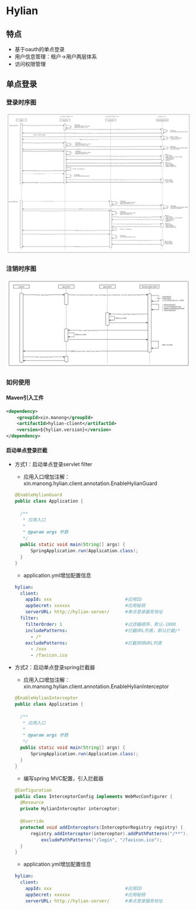 # Hylian

## 特点

* 基于oauth的单点登录
* 用户信息管理：租户->用户两层体系
* 访问权限管理

## 单点登录

### 登录时序图

![login](https://github.com/frankcl/hylian/blob/main/hylian-client/images/sso_login.png)

### 注销时序图

![logout](https://github.com/frankcl/hylian/blob/main/hylian-client/images/sso_logout.png)

### 如何使用

#### Maven引入工件

```xml
<dependency>
    <groupId>xin.manong</groupId>
    <artifactId>hylian-client</artifactId>
    <version>${hylian.version}</version>
</dependency>
```

#### 启动单点登录拦截

* 方式1：启动单点登录servlet filter
  * 应用入口增加注解：xin.manong.hylian.client.annotation.EnableHylianGuard
  ```java
  @EnableHylianGuard
  public class Application {

    /**
     * 应用入口
     *
     * @param args 参数
     */
    public static void main(String[] args) {
        SpringApplication.run(Application.class);
    }
  }
  ```
  * application.yml增加配置信息
  ```yaml
  hylian:
    client:
      appId: xxx                            #应用ID
      appSecret: xxxxxx                     #应用秘钥
      serverURL: http://hylian-server/      #单点登录服务地址
    filter:
      filterOrder: 1                        #过滤器顺序，默认-1000
      includePatterns:                      #拦截URL列表，默认拦截/*
        - /*
      excludePatterns:                      #拦截排除URL列表
        - /xxx
        - /favicon.ico
  ```
  
* 方式2：启动单点登录spring拦截器
  * 应用入口增加注解：xin.manong.hylian.client.annotation.EnableHylianInterceptor
  ```java
  @EnableHylianInterceptor
  public class Application {

    /**
     * 应用入口
     *
     * @param args 参数
     */
    public static void main(String[] args) {
        SpringApplication.run(Application.class);
    }
  }
  ```
  * 编写spring MVC配置，引入拦截器
  ```java
  @Configuration
  public class InterceptorConfig implements WebMvcConfigurer {
    @Resource
    private HylianInterceptor interceptor;
  
    @Override
    protected void addInterceptors(InterceptorRegistry registry) {
        registry.addInterceptor(interceptor).addPathPatterns("/**").
            excludePathPatterns("/login", "/favicon.ico");
    }
  }
  ```
  * application.yml增加配置信息
  ```yaml
  hylian:
    client:
      appId: xxx                            #应用ID
      appSecret: xxxxxx                     #应用秘钥
      serverURL: http://hylian-server/      #单点登录服务地址
  ```

